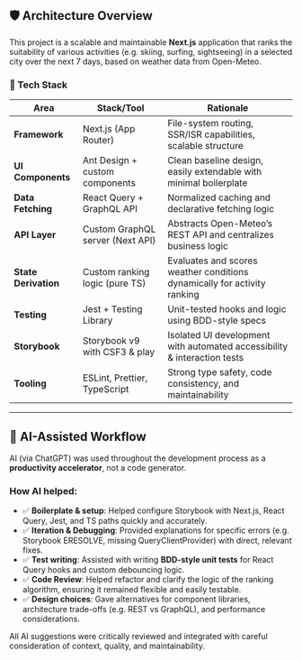 ## 🛡️ Architecture Overview

This project is a scalable and maintainable **Next.js** application that ranks the suitability of various activities (e.g. skiing, surfing, sightseeing) in a selected city over the next 7 days, based on weather data from Open-Meteo.

### 🔧 Tech Stack

| Area                 | Stack/Tool                       | Rationale                                                                |
| -------------------- | -------------------------------- | ------------------------------------------------------------------------ |
| **Framework**        | Next.js (App Router)             | File-system routing, SSR/ISR capabilities, scalable structure            |
| **UI Components**    | Ant Design + custom components   | Clean baseline design, easily extendable with minimal boilerplate        |
| **Data Fetching**    | React Query + GraphQL API        | Normalized caching and declarative fetching logic                        |
| **API Layer**        | Custom GraphQL server (Next API) | Abstracts Open-Meteo’s REST API and centralizes business logic           |
| **State Derivation** | Custom ranking logic (pure TS)   | Evaluates and scores weather conditions dynamically for activity ranking |
| **Testing**          | Jest + Testing Library           | Unit-tested hooks and logic using BDD-style specs                        |
| **Storybook**        | Storybook v9 with CSF3 & play    | Isolated UI development with automated accessibility & interaction tests |
| **Tooling**          | ESLint, Prettier, TypeScript     | Strong type safety, code consistency, and maintainability                |

---

## 🧠 AI-Assisted Workflow

AI (via ChatGPT) was used throughout the development process as a **productivity accelerator**, not a code generator.

### How AI helped:

- ✅ **Boilerplate & setup**: Helped configure Storybook with Next.js, React Query, Jest, and TS paths quickly and accurately.
- ✅ **Iteration & Debugging**: Provided explanations for specific errors (e.g. Storybook ERESOLVE, missing QueryClientProvider) with direct, relevant fixes.
- ✅ **Test writing**: Assisted with writing **BDD-style unit tests** for React Query hooks and custom debouncing logic.
- ✅ **Code Review**: Helped refactor and clarify the logic of the ranking algorithm, ensuring it remained flexible and easily testable.
- ✅ **Design choices**: Gave alternatives for component libraries, architecture trade-offs (e.g. REST vs GraphQL), and performance considerations.

All AI suggestions were critically reviewed and integrated with careful consideration of context, quality, and maintainability.
